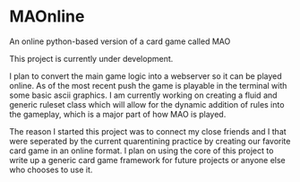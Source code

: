 # MAOnline
An online python-based version of a card game called MAO

This project is currently under development.

I plan to convert the main game logic into a webserver so it can be played online.
As of the most recent push the game is playable in the terminal with some basic
ascii graphics. I am currently working on creating a fluid and generic ruleset 
class which will allow for the dynamic addition of rules into the gameplay, which
is a major part of how MAO is played.

The reason I started this project was to connect my close friends and I that were 
seperated by the current quarentining practice by creating our favorite card game
in an online format. I plan on using the core of this project to write up a 
generic card game framework for future projects or anyone else who chooses to use
it.
